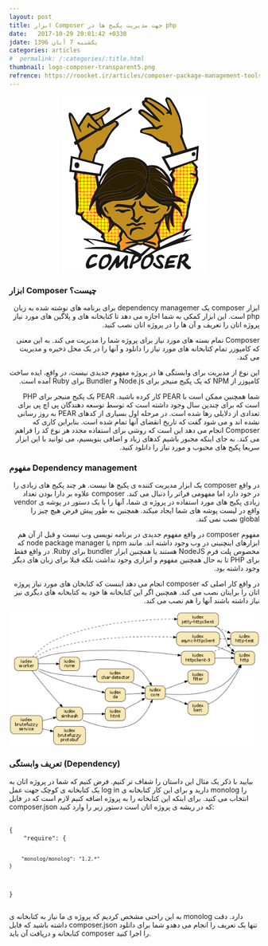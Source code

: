 ```yaml
---
layout: post
title: ابزار Composer جهت مدیریت پکیج ها در php
date:   2017-10-29 20:01:42 +0330
jdate: یکشنبه 7 آبان 1396
categories: articles
#  permalink: /:categories/:title.html
thumbnail: logo-composer-transparent5.png
refrence: https://roocket.ir/articles/composer-package-management-tools-and-plugins-in-php
---
```

<div align="center">
<img src="/images/original/logo-composer-transparent5.png" alt="{{page.title}}" />
</div>
<h3>ابزار Composer چیست؟</h3>
<p dir="rtl">ابزار composer یک dependency managemer برای برنامه های نوشته شده به زبان php است. این ابزار کمکی به شما اجازه می دهد تا کتابخانه های و پلاگین های مورد نیاز پروژه اتان را تعریف و آن ها را در پروژه اتان نصب کنید.</p> <p dir="rtl">Composer   تمام بسته های مورد نیاز برای پروژه شما را مدیریت می کند. به این معنی که کامپوزر تمام کتابخانه های مورد نیاز را دانلود و آنها را در یک محل ذخیره و مدیریت می کند.</p> <p dir="rtl"> این نوع از مدیریت برای وابستگی ها در پروژه مفهوم جدیدی نیست، در واقع، ایده ساخت کامپوزر از NPM که یک پکیج منیجر برای Node.js و Bundler برای Ruby آمده است.</p> <p dir="rtl"> شما همچنین ممکن است با PEAR کار کرده باشید. PEAR یک پکیج منیجر برای PHP است که برای چندین سال وجود داشته است که توسط توسعه دهندگان پی اچ پی برای تعدادی از دلایلی رها شده است. در مرحله اول بسیاری از کدهای PEAR به روز رسانی نشده اند و می شود گفت که تاریخ انقضای آنها تمام شده است. بنابراین کاری که Composer انجام می دهد این است که روشی برای استفاده مجدد هر نوع کد را فراهم می کند. به جای اینکه مجبور باشیم کدهای زیاد و اضافی بنویسیم، می توانید با این ابزار سریعا پکیج های محبوب و مورد نیاز را دانلود کنید.
</p>

<h3>مفهوم Dependency management</h3>
<p dir="rtl">در واقع composer یک ابزار مدیریت کننده ی پکیج ها نیست. هر چند پکیج های زیادی را در خود دارد اما مفهومی فراتر را دنبال می کند. composer علاوه بر دارا بودن تعداد زیادی پکیج های مورد استفاده در پروژه ی شما، آنها را با یک دستور در پوشه ی vendor واقع در لیست پوشه های شما ایجاد میکند. همچنین به طور پیش فرض هیچ چیز را global نصب نمی کند.</p> <p dir="rtl">مفهوم composer در واقع مفهوم جدیدی در برنامه نویسی وب نیست و قبل از آن هم ابزارهای اینچنینی در وب وجود داشته اند. مانند npm یا node package manager که مخصوص پلت فرم NodeJS هستند یا همچنین ابزار bundler برای Ruby. در واقع فقط برای PHP تا به حال همچنین مفهوم و ابزاری وجود نداشت بلکه قبلا برای زبان های دیگر وجود داشته بود.</p> <p dir="rtl">در واقع کار اصلی که composer انجام می دهد اینست که کتابخان های مورد نیاز پروژه اتان را برایتان نصب می کند. همچنین اگر این کتابخانه ها خود به کتابخانه های دیگری نیز نیاز داشته باشند آنها را هم نصب می کند.
</p>

<div align="center">
<img src="/images/original/iudex.png" alt="{{page.title}}" />
</div>

<h3>تعریف وابستگی (Dependency)</h3>بیایید با ذکر یک مثال این داستان را شفاف تر کنیم. فرض کنیم که شما در پروژه اتان به یک کتابخانه ی کوچک جهت عمل log in دارید و برای این کار کتابخانه ی monolog را انتخاب می کنید. برای اینکه این کتابخانه را به پروژه اضافه کنیم لازم است که در فایل composer.json که در ریشه ی پروژه اتان است دستور زیر را وارد کنید:
<pre><code class="language-php line-numbers">
{
    "require": {

        "monolog/monolog": "1.2.*"
    }
}
</code></pre>
<p>
به این راحتی مشخص کردیم که پروژه ی ما نیاز به کتابخانه ی monolog دارد. دقت داشته باشید که فایل composer.json تنها یک تعریف را انجام می دهدو شما برای دانلود کتابخانه و دریافت آن باید composer را اجرا کنید.
</p>
